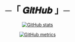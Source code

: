 <h1 align="center">
    ─「 𝑮𝒊𝒕𝑯𝒖𝒃 」─
</h1>
<div align="center">

[![GitHub stats](https://github-readme-stats.vercel.app/api?username=Al3x-GitHub&show_icons=true&count_private=true)](https://github.com/Al3x-GitHub) 

[![GitHub metrics](https://metrics.lecoq.io/Al3x-GitHub)](https://github.com/Al3x-GitHub)

</div>
